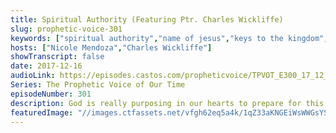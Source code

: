 ```yaml
---
title: Spiritual Authority (Featuring Ptr. Charles Wickliffe)
slug: prophetic-voice-301
keywords: ["spiritual authority","name of jesus","keys to the kingdom","relationship with god","power of words"]
hosts: ["Nicole Mendoza","Charles Wickliffe"]
showTranscript: false
date: 2017-12-16
audioLink: https://episodes.castos.com/propheticvoice/TPVOT_E300_17_12_16-17_Spiritual_Authority.mp3
Series: The Prophetic Voice of Our Time
episodeNumber: 301
description: God is really purposing in our hearts to prepare for this time and for what He has in store. Pastor Cris invited Ptr. Charles Wickliffe to elaborate more on the topic of spiritual authority.
featuredImage: "//images.ctfassets.net/vfgh62eq5a4k/1qZ33aKNGEiWsWWGsYSQ2g/5fe6d0f9cc82c8f10a0fb6143f23384d/priscilla-du-preez-172593-unsplash__1_.jpg"
---
```

